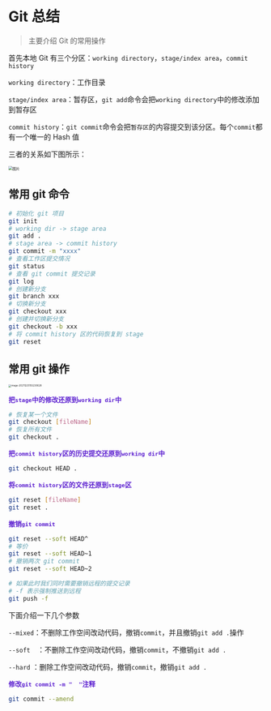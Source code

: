 # Git 总结



> 主要介绍 Git 的常用操作

首先本地 Git 有三个分区：`working directory`，`stage/index area`，`commit history`

`working directory`：工作目录

`stage/index area`：暂存区，`git add`命令会把`working directory`中的修改添加到暂存区

`commit history`：`git commit`命令会把`暂存区`的内容提交到该分区。每个`commit`都有一个唯一的 Hash 值

三者的关系如下图所示：

<img src="https://cdn.jsdelivr.net/gh/LFool/image-hosting@master/20211224/230345164035822516403582259772Qrb6f.jpg" alt="图片" style="zoom:50%;" />

## 常用 git 命令

```bash
# 初始化 git 项目
git init
# working dir -> stage area
git add .
# stage area -> commit history
git commit -m "xxxx"
# 查看工作区提交情况
git status
# 查看 git commit 提交记录
git log
# 创建新分支
git branch xxx
# 切换新分支
git checkout xxx
# 创建并切换新分支
git checkout -b xxx
# 将 commit history 区的代码恢复到 stage
git reset
```

## 常用 git 操作

<img src="https://cdn.jsdelivr.net/gh/LFool/image-hosting@master/20211225/155230164041875016404187507322DFwle.png" alt="image-20211225155230628" style="zoom: 33%;" />



**<font color=#5D21D0 size=2.5>把`stage`中的修改还原到`working dir`中</font>**

```bash
# 恢复某一个文件
git checkout [fileName]
# 恢复所有文件
git checkout .
```



**<font color=#5D21D0 size=2.5>把`commit history`区的历史提交还原到`working dir`中</font>**

```bash
git checkout HEAD .
```



**<font color=#5D21D0 size=2.5>将`commit history`区的文件还原到`stage`区</font>**

```bash
git reset [fileName]
git reset .
```



**<font color=#5D21D0 size=2.5>撤销`git commit`</font>**

```bash
git reset --soft HEAD^
# 等价
git reset --soft HEAD~1
# 撤销两次 git commit
git reset --soft HEAD~2

# 如果此时我们同时需要撤销远程的提交记录
# -f 表示强制推送到远程
git push -f
```

下面介绍一下几个参数

`--mixed`：不删除工作空间改动代码，撤销`commit`，并且撤销`git add .`操作

`--soft  `：不删除工作空间改动代码，撤销`commit`，不撤销`git add .`

`--hard` ：删除工作空间改动代码，撤销`commit`，撤销`git add .`



**<font color=#5D21D0 size=2.5>修改`git commit -m "  "`注释</font>**

```bash
git commit --amend
```

